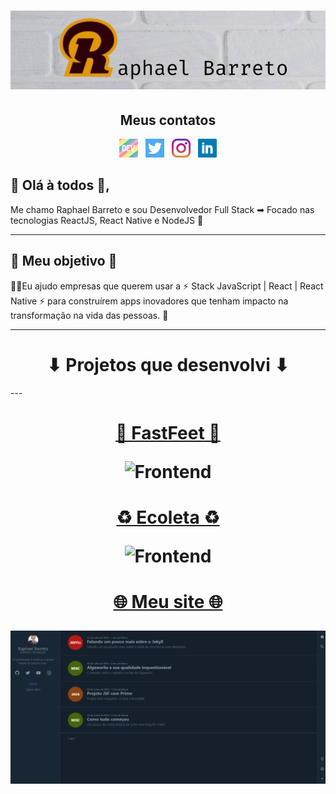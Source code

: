 <h1 align="center">
  <img alt="Logo"src="assets/logo-background.png" />
</h1>

<h2 align="center">Meus contatos</h2>

<p align='center'>
  <a href="https://dev.to/raphabarreto"><img height="30" src="assets/dev.png"></a>&nbsp;&nbsp;
  <a href="https://twitter.com/RaphaelGuiba"><img height="30" src="assets/twitter.png"></a>&nbsp;&nbsp;
  <a href="https://www.instagram.com/raphaelguiba/"><img height="30" src="assets/instagram.jpg"></a>&nbsp;&nbsp;
  <a href="https://www.linkedin.com/in/raphael-barreto/"><img height="30" src="assets/linkedin.png"></a>
</p>

## 👋 Olá à todos 👋,

Me chamo Raphael Barreto e sou Desenvolvedor Full Stack ➡ Focado nas tecnologias ReactJS, React Native e NodeJS 🚀

---

## 💪 Meu objetivo 💪

🙋‍♂️Eu ajudo empresas que querem usar a ⚡ Stack JavaScript | React | React Native ⚡ para construírem apps inovadores que tenham impacto na transformação na vida das pessoas. 🚀 

---
<h1 align="center">⬇ Projetos que desenvolvi ⬇</h1>
---

<h1 align="center">
<p align="center"><a href="https://github.com/raphabarreto/fastfeet" target="_blank">🚛 FastFeet 🚛</a></p>
<img alt="Frontend" title="#delicinha" src="https://github.com/raphabarreto/fastfeet/blob/master/.github/frontend.gif?raw=true"/>
</h1>


<h1 align="center">
<p align="center"><a href="https://github.com/raphabarreto/ecoleta" target="_blank">♻ Ecoleta ♻</a></p>
<img alt="Frontend" title="#delicinha" src="https://github.com/raphabarreto/ecoleta/blob/master/.github/frontend.gif?raw=true"/>
</h1>

<h1 align="center">
<p align="center"><a href="https://raphabarreto.com.br/" target="_blank">🌐 Meu site 🌐</a></p>
<img alt="Frontend" title="#delicinha" src="assets/site-background.png"/>
</h1>

